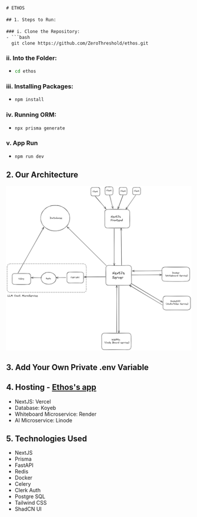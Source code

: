 ```
# ETHOS

## 1. Steps to Run:

### i. Clone the Repository:
- ```bash
  git clone https://github.com/ZeroThreshold/ethos.git
  ```

### ii. Into the Folder:
- ```bash
  cd ethos
  ```

### iii. Installing Packages:
- ```bash
  npm install
  ```

### iv. Running ORM:
- ```bash
  npx prisma generate
  ```

### v. App Run
- ```bash
  npm run dev
  ```

## 2. Our Architecture
![Architecture](https://github.com/ZeroThreshold/ethos/blob/main/Architecture.png "Architecture")

## 3. Add Your Own Private .env Variable

## 4. Hosting - [Ethos's app](https://zhethos.vercel.app/)

- NextJS: Vercel
- Database: Koyeb
- Whiteboard Microservice: Render
- AI Microservice: Linode

## 5. Technologies Used
- NextJS
- Prisma
- FastAPI
- Redis
- Docker
- Celery
- Clerk Auth
- Postgre SQL
- Tailwind CSS
- ShadCN UI
```
